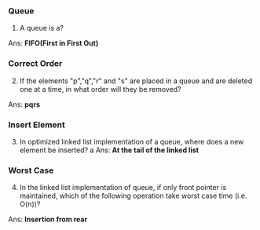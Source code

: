 ### Queue
1. A queue is a?

Ans: **FIFO(First in First Out)**

### Correct Order
2. If the elements "p","q","r" and "s" are placed in a queue and are deleted one at a time, in what order will they be removed?

Ans: **pqrs**

### Insert Element
3. In optimized linked list implementation of a queue, where does a new element be inserted?
a
Ans: **At the tail of the linked list**

### Worst Case
4. In the linked list implementation of queue, if only front pointer is maintained, which of the following operation take worst case time (i.e. O(n))?

Ans: **Insertion from rear**